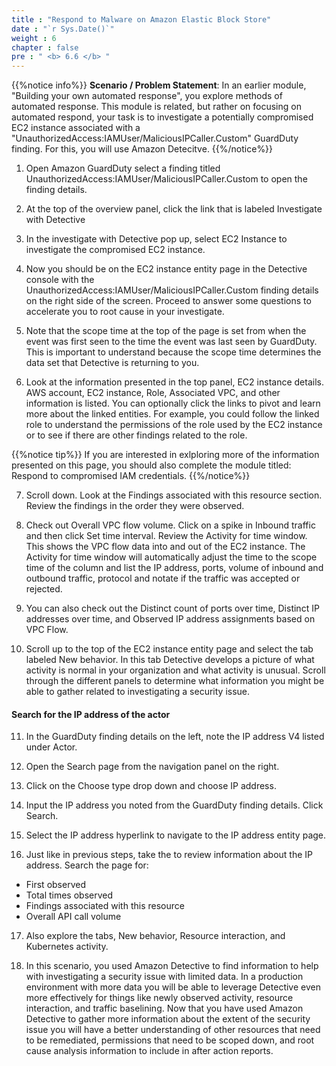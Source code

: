```yaml
---
title : "Respond to Malware on Amazon Elastic Block Store"
date : "`r Sys.Date()`"
weight : 6
chapter : false
pre : " <b> 6.6 </b> "
---
```

{{%notice info%}}
**Scenario / Problem Statement**: In an earlier module, "Building your own automated response", you explore methods of automated response. This module is related, but rather on focusing on automated respond, your task is to investigate a potentially compromised EC2 instance associated with a "UnauthorizedAccess:IAMUser/MaliciousIPCaller.Custom" GuardDuty finding. For this, you will use Amazon Detecitve.
{{%/notice%}}

1. Open Amazon GuardDuty select a finding titled UnauthorizedAccess:IAMUser/MaliciousIPCaller.Custom to open the finding details.


2. At the top of the overview panel, click the link that is labeled Investigate with Detective


3. In the investigate with Detective pop up, select EC2 Instance to investigate the compromised EC2 instance.


4. Now you should be on the EC2 instance entity page in the Detective console with the UnauthorizedAccess:IAMUser/MaliciousIPCaller.Custom finding details on the right side of the screen. Proceed to answer some questions to accelerate you to root cause in your investigate.


5. Note that the scope time at the top of the page is set from when the event was first seen to the time the event was last seen by GuardDuty. This is important to understand because the scope time determines the data set that Detective is returning to you.


6. Look at the information presented in the top panel, EC2 instance details. AWS account, EC2 instance, Role, Associated VPC, and other information is listed. You can optionally click the links to pivot and learn more about the linked entities. For example, you could follow the linked role to understand the permissions of the role used by the EC2 instance or to see if there are other findings related to the role.


{{%notice tip%}}
If you are interested in exlploring more of the information presented on this page, you should also complete the module titled: Respond to compromised IAM credentials.
{{%/notice%}}


7. Scroll down. Look at the Findings associated with this resource section. Review the findings in the order they were observed.



8. Check out Overall VPC flow volume. Click on a spike in Inbound traffic and then click Set time interval. Review the Activity for time window. This shows the VPC flow data into and out of the EC2 instance. The Activity for time window will automatically adjust the time to the scope time of the column and list the IP address, ports, volume of inbound and outbound traffic, protocol and notate if the traffic was accepted or rejected.



9. You can also check out the Distinct count of ports over time, Distinct IP addresses over time, and Observed IP address assignments based on VPC Flow.



10. Scroll up to the top of the EC2 instance entity page and select the tab labeled New behavior. In this tab Detective develops a picture of what activity is normal in your organization and what activity is unusual. Scroll through the different panels to determine what information you might be able to gather related to investigating a security issue.



#### Search for the IP address of the actor
11. In the GuardDuty finding details on the left, note the IP address V4 listed under Actor.


12. Open the Search page from the navigation panel on the right.


13. Click on the Choose type drop down and choose IP address.


14. Input the IP address you noted from the GuardDuty finding details. Click Search.


15. Select the IP address hyperlink to navigate to the IP address entity page.


16. Just like in previous steps, take the to review information about the IP address. Search the page for:
- First observed
- Total times observed
- Findings associated with this resource
- Overall API call volume

17. Also explore the tabs, New behavior, Resource interaction, and Kubernetes activity.


18. In this scenario, you used Amazon Detective to find information to help with investigating a security issue with limited data. In a production environment with more data you will be able to leverage Detective even more effectively for things like newly observed activity, resource interaction, and traffic baselining. Now that you have used Amazon Detective to gather more information about the extent of the security issue you will have a better understanding of other resources that need to be remediated, permissions that need to be scoped down, and root cause analysis information to include in after action reports.
